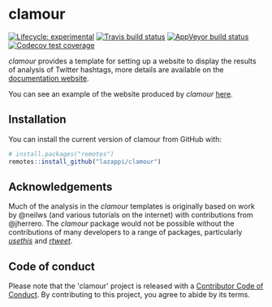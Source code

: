 # clamour

<!-- badges: start -->
[![Lifecycle: experimental](https://img.shields.io/badge/lifecycle-experimental-orange.svg)](https://www.tidyverse.org/lifecycle/#experimental)
[![Travis build status](https://travis-ci.com/lazappi/clamour.svg?branch=master)](https://travis-ci.com/lazappi/clamour)
[![AppVeyor build status](https://ci.appveyor.com/api/projects/status/github/lazappi/clamour?branch=master&svg=true)](https://ci.appveyor.com/project/lazappi/clamour)
[![Codecov test coverage](https://codecov.io/gh/lazappi/clamour/branch/master/graph/badge.svg)](https://codecov.io/gh/lazappi/clamour?branch=master)
<!-- badges: end -->

_clamour_ provides a template for setting up a website to display the results of
analysis of Twitter hashtags, more details are available on the
[documentation website][clamour].

You can see an example of the website produced by _clamour_ [here][example].

## Installation

You can install the current version of clamour from GitHub with:

``` r
# install.packages("remotes")
remotes::install_github("lazappi/clamour")
```

## Acknowledgements

Much of the analysis in the _clamour_ templates is originally based on work by
@neilws (and various tutorials on the internet) with contributions from
@jherrero. The _clamour_ package would not be possible without the contributions
of many developers to a range of packages, particularly _[usethis][]_ and
_[rtweet][]_.

## Code of conduct

Please note that the 'clamour' project is released with a
[Contributor Code of Conduct](CODE_OF_CONDUCT.md).
By contributing to this project, you agree to abide by its terms.


[usethis]: https://usethis.r-lib.org/ "usethis"
[rtweet]: https://rtweet.info/ "rtweet"
[clamour]: https://lazappi.github.io/clamour "clamour example"
[example]: https://lazappi.github.io/clamour-example "clamour example"